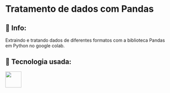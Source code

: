 <h1>Tratamento de dados com Pandas</h1>

<h2>📝 Info:</h2>
<p>Extraindo e tratando dados de diferentes formatos com a biblioteca Pandas em Python no google colab.</p>

## 🚀 Tecnologia usada:
<div>
  <img src="https://github.com/user-attachments/assets/db10b0ed-5802-4bcc-be0d-65b2ffeaf00b" width="50px">
</div>
